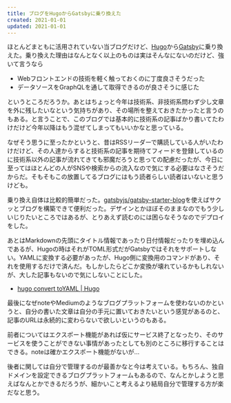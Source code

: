 ```yaml
---
title: ブログをHugoからGatsbyに乗り換えた
created: 2021-01-01
updated: 2021-01-01
---
```


ほとんどまともに活用されていない当ブログだけど、[Hugo](https://gohugo.io/)から[Gatsby](https://www.gatsbyjs.com/)に乗り換えた。乗り換えた理由はなんとなく以上のものは実はそんなにないのだけど、強いて言うなら

- Webフロントエンドの技術を軽く触っておくのに丁度良さそうだった
- データソースをGraphQLを通して取得できるのが良さそうに感じた

というところだろうか。あとはちょっと今年は技術系、非技術系問わず少し文章を外に残したいなという気持ちがあり、その場所を整えておきたかったと言うのもある。と言うことで、このブログでは基本的に技術系の記事ばかり書いてたわけだけど今年以降はもう混ぜてしまってもいいかなと思っている。

なぜそう思うに至ったかというと、昔はRSSリーダーで購読している人がいたわけだけど、その人達からすると技術系の記事を期待てフィードを登録しているのに技術系以外の記事が流れてきても邪魔だろうと思っての配慮だったが、今日に至ってはほとんどの人がSNSや検索からの流入なので気にする必要はなさそうだからだ。そもそもこの放置してるブログにはもう読者らしい読者はいないと思うけども。

乗り換え自体は比較的簡単だった。[gatsbyjs/gatsby\-starter\-blog](https://github.com/gatsbyjs/gatsby-starter-blog)を使えばサクッとブログを構築できて便利だった。デザインとかほぼそのままなのでもう少しいじりたいところではあるが、とりあえず読むのには困らなそうなのでデプロイをした。

あとはMarkdownの先頭にタイトル情報であったり日付情報だったりを埋め込んであるが、Hugoの時はそれがTOML形式だがGatsbyではそれをサポートしない。YAMLに変換する必要があったが、Hugo側に変換用のコマンドがあり、それを使用するだけで済んだ。もしかしたらどこか変換が壊れているかもしれないが、大した記事もないので気にしないことにした。

- [hugo convert toYAML \| Hugo](https://gohugo.io/commands/hugo_convert_toyaml/)

最後になぜnoteやMediumのようなブログプラットフォームを使わないのかというと、自分の書いた文章は自分の手元に置いておきたいという感覚があるのと、記事のURLは永続的に変わらないで欲しいというのもある。

前者についてはエクスポート機能があれば仮にサービス終了となったり、そのサービスを使うことができない事情があったとしても別のところに移行することはできる。noteは確かエクスポート機能がないが…

後者に関しては自分で管理するのが最善かなと今は考えている。もちろん、独自ドメインを設定できるブログプラットフォームもあるので、なんとかしようと思えばなんとかできるだろうが、細かいこと考えるより結局自分で管理する方が楽だなと思う。